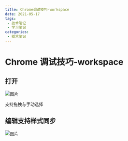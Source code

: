 ```yaml
---
title: Chrome调试技巧-workspace
date: 2021-05-17
tags:
 - 技术笔记
 - 学习笔记
categories:
 - 技术笔记
---
```

# Chrome 调试技巧-workspace

## 打开
![图片](https://img.cdn.sugarat.top/mdImg/MTYyMTIyODE5NTc4Ng==621228195786)

支持拖拽与手动选择

## 编辑支持样式同步

![图片](https://img.cdn.sugarat.top/mdImg/MTYyMTIyODM3ODQzMQ==621228378431)

